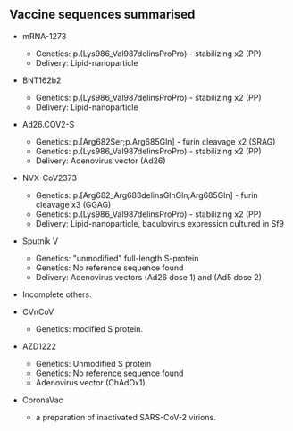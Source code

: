 ## Vaccine sequences summarised

<!--[HGVS-style notation](https://varnomen.hgvs.org/recommendations/protein/variant/delins/) is used for standardized reporting.-->

* mRNA-1273
	- Genetics: p.(Lys986_Val987delinsProPro)			- stabilizing x2 (PP)
	- Delivery: Lipid-nanoparticle

* BNT162b2
	- Genetics: p.(Lys986_Val987delinsProPro)			- stabilizing x2 (PP)
	- Delivery: Lipid-nanoparticle

* Ad26.COV2-S
	- Genetics: p.[Arg682Ser;p.Arg685Gln]				- furin cleavage x2 (SRAG)
	- Genetics: p.(Lys986_Val987delinsProPro)			- stabilizing x2 (PP)
	- Delivery: Adenovirus vector (Ad26)

* NVX-CoV2373
	- Genetics: p.[Arg682_Arg683delinsGlnGln;Arg685Gln]	- furin cleavage x3 (GGAG)
	- Genetics: p.(Lys986_Val987delinsProPro)				- stabilizing x2 (PP)
	- Delivery: Lipid-nanoparticle, baculovirus expression cultured in Sf9

* Sputnik V
	- Genetics: "unmodified" full-length S-protein 
	- Genetics: No reference sequence found
	- Delivery: Adenovirus vectors (Ad26 dose 1) and (Ad5 dose 2)

* Incomplete others:

* CVnCoV
	- Genetics: modified S protein.

* AZD1222
	- Genetics: Unmodified S protein
	- Genetics: No reference sequence found
	- Adenovirus vector (ChAdOx1).

* CoronaVac
	- a preparation of inactivated SARS-CoV-2 virions.

